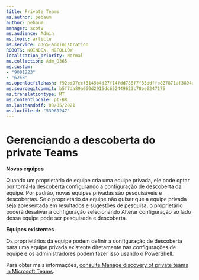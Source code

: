 ```yaml
---
title: Private Teams
ms.author: pebaum
author: pebaum
manager: scotv
ms.audience: Admin
ms.topic: article
ms.service: o365-administration
ROBOTS: NOINDEX, NOFOLLOW
localization_priority: Normal
ms.collection: Adm_O365
ms.custom:
- "9001223"
- "6258"
ms.openlocfilehash: f92bd97ecf3145b4d27f14fdd788f7f83ddffb827871af3894aec78ba30f6a48
ms.sourcegitcommit: b5f7da89a650d2915dc652449623c78be6247175
ms.translationtype: MT
ms.contentlocale: pt-BR
ms.lasthandoff: 08/05/2021
ms.locfileid: "53960247"
---
```

# <a name="managing-discovery-of-private-teams"></a>Gerenciando a descoberta do private Teams

**Novas equipes**

Quando um proprietário de equipe cria uma equipe privada, ele pode optar por torná-la descoberta configurando a configuração de descoberta da equipe. Por padrão, novas equipes privadas são pesquisáveis e descobertas. Se o proprietário da equipe não quiser que a equipe privada seja apresentada em resultados e sugestões de pesquisa, o proprietário poderá desativar a configuração selecionando Alterar configuração ao lado dessa equipe pode ser pesquisada e descoberta.  

**Equipes existentes**

Os proprietários da equipe podem definir a configuração de descoberta para uma equipe privada existente diretamente nas configurações de equipe e os administradores podem fazer isso usando o PowerShell.  

Para obter mais informações, [consulte Manage discovery of private teams in Microsoft Teams](https://docs.microsoft.com/microsoftteams/manage-discovery-of-private-teams).
